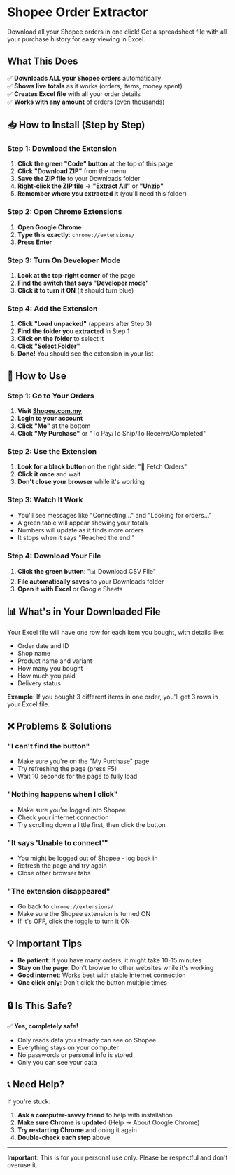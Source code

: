# Shopee Order Extractor

Download all your Shopee orders in one click! Get a spreadsheet file with all your purchase history for easy viewing in Excel.

## What This Does

✅ **Downloads ALL your Shopee orders** automatically  
✅ **Shows live totals** as it works (orders, items, money spent)  
✅ **Creates Excel file** with all your order details  
✅ **Works with any amount** of orders (even thousands)

## 📥 How to Install (Step by Step)

### Step 1: Download the Extension
1. **Click the green "Code" button** at the top of this page
2. **Click "Download ZIP"** from the menu
3. **Save the ZIP file** to your Downloads folder
4. **Right-click the ZIP file** → **"Extract All"** or **"Unzip"**
5. **Remember where you extracted it** (you'll need this folder)

### Step 2: Open Chrome Extensions
1. **Open Google Chrome**
2. **Type this exactly**: `chrome://extensions/`
3. **Press Enter**

### Step 3: Turn On Developer Mode
1. **Look at the top-right corner** of the page
2. **Find the switch that says "Developer mode"**
3. **Click it to turn it ON** (it should turn blue)

### Step 4: Add the Extension
1. **Click "Load unpacked"** (appears after Step 3)
2. **Find the folder you extracted** in Step 1
3. **Click on the folder** to select it
4. **Click "Select Folder"**
5. **Done!** You should see the extension in your list

## 📱 How to Use

### Step 1: Go to Your Orders
1. **Visit [Shopee.com.my](https://shopee.com.my)**
2. **Login to your account**
3. **Click "Me"** at the bottom
4. **Click "My Purchase"** or "To Pay/To Ship/To Receive/Completed"

### Step 2: Use the Extension
1. **Look for a black button** on the right side: "🔄 Fetch Orders"
2. **Click it once** and wait
3. **Don't close your browser** while it's working

### Step 3: Watch It Work
- You'll see messages like "Connecting..." and "Looking for orders..."
- A green table will appear showing your totals
- Numbers will update as it finds more orders
- It stops when it says "Reached the end!"

### Step 4: Download Your File
1. **Click the green button**: "📊 Download CSV File"
2. **File automatically saves** to your Downloads folder
3. **Open it with Excel** or Google Sheets

## 📊 What's in Your Downloaded File

Your Excel file will have one row for each item you bought, with details like:
- Order date and ID
- Shop name
- Product name and variant
- How many you bought
- How much you paid
- Delivery status

**Example**: If you bought 3 different items in one order, you'll get 3 rows in your Excel file.

## ❌ Problems & Solutions

### "I can't find the button"
- Make sure you're on the "My Purchase" page
- Try refreshing the page (press F5)
- Wait 10 seconds for the page to fully load

### "Nothing happens when I click"
- Make sure you're logged into Shopee
- Check your internet connection
- Try scrolling down a little first, then click the button

### "It says 'Unable to connect'"
- You might be logged out of Shopee - log back in
- Refresh the page and try again
- Close other browser tabs

### "The extension disappeared"
- Go back to `chrome://extensions/`
- Make sure the Shopee extension is turned ON
- If it's OFF, click the toggle to turn it ON

## 💡 Important Tips

- **Be patient**: If you have many orders, it might take 10-15 minutes
- **Stay on the page**: Don't browse to other websites while it's working
- **Good internet**: Works best with stable internet connection
- **One click only**: Don't click the button multiple times

## 🔒 Is This Safe?

✅ **Yes, completely safe!**
- Only reads data you already can see on Shopee
- Everything stays on your computer
- No passwords or personal info is stored
- Only you can see your data

## 📞 Need Help?

If you're stuck:
1. **Ask a computer-savvy friend** to help with installation
2. **Make sure Chrome is updated** (Help → About Google Chrome)
3. **Try restarting Chrome** and doing it again
4. **Double-check each step** above

---

**Important**: This is for your personal use only. Please be respectful and don't overuse it.
